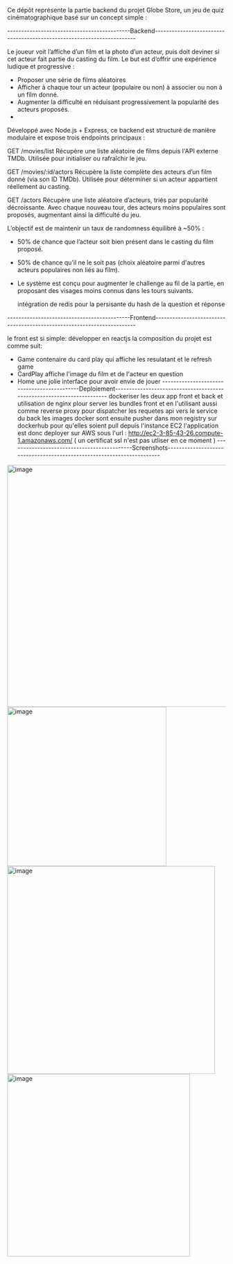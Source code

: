 Ce dépôt représente la partie backend du projet Globe Store, un jeu de quiz cinématographique basé sur un concept simple :

--------------------------------------------Backend-----------------------------------------------------------------------

Le joueur voit l’affiche d’un film et la photo d’un acteur, puis doit deviner si cet acteur fait partie du casting du film.
  Le but est d’offrir une expérience ludique et progressive :  
   - Proposer une série de films aléatoires
   - Afficher à chaque tour un acteur (populaire ou non) à associer ou non à un film donné.
   - Augmenter la difficulté en réduisant progressivement la popularité des acteurs proposés.
   - 
Développé avec Node.js + Express, ce backend est structuré de manière modulaire et expose trois endpoints principaux :

GET /movies/list
Récupère une liste aléatoire de films depuis l'API externe TMDb.
Utilisée pour initialiser ou rafraîchir le jeu.

GET /movies/:id/actors
Récupère la liste complète des acteurs d’un film donné (via son ID TMDb).
Utilisée pour déterminer si un acteur appartient réellement au casting.

GET /actors
Récupère une liste aléatoire d’acteurs, triés par popularité décroissante.
Avec chaque nouveau tour, des acteurs moins populaires sont proposés, augmentant ainsi la difficulté du jeu.

L’objectif est de maintenir un taux de randomness équilibré à ~50% :
  - 50% de chance que l’acteur soit bien présent dans le casting du film proposé.
  - 50% de chance qu’il ne le soit pas (choix aléatoire parmi d'autres acteurs populaires non liés au film).
  - Le système est conçu pour augmenter le challenge au fil de la partie, en proposant des visages moins connus dans les tours suivants.

     intégration de redis pour la persisante du hash de la question et réponse 

--------------------------------------------Frontend-----------------------------------------------------------------------

le front est si simple: développer en reactjs la composition du projet est comme suit: 
  - Game contenaire du card play qui affiche les resulatant et le refresh game
  - CardPlay affiche l'image du film et de l'acteur en question
  - Home une jolie interface pour avoir envie de jouer
--------------------------------------------Deploiement-----------------------------------------------------------------------
dockeriser les deux app front et back et utilisation de nginx plour server les bundles front et en l'utilisant aussi comme reverse proxy
pour dispatcher les requetes api vers le service du back
les images docker sont ensuite pusher dans mon registry sur dockerhub pour qu'elles soient pull depuis l'instance EC2
l'application est donc deployer sur AWS sous l'url : http://ec2-3-85-43-26.compute-1.amazonaws.com/ ( un certificat ssl n'est pas utliser en ce moment )
--------------------------------------------Screenshots-----------------------------------------------------------------------
  <img width="558" alt="image" src="https://github.com/user-attachments/assets/d487e598-dc59-457e-bbe6-a3e698db018b" />
  <img width="367" alt="image" src="https://github.com/user-attachments/assets/3cd14197-e5e5-4df2-a8b7-477752290035" />
  <img width="479" alt="image" src="https://github.com/user-attachments/assets/79af37f0-672d-43e7-98b8-6836624876b9" />
  <img width="421" alt="image" src="https://github.com/user-attachments/assets/8320a3dc-aa82-4531-b816-892ab3499a75" />




